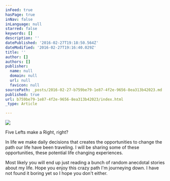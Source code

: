 ```yaml
---
inFeed: true
hasPage: true
inNav: false
inLanguage: null
starred: false
keywords: []
description: ''
datePublished: '2016-02-27T19:18:50.564Z'
dateModified: '2016-02-27T19:16:40.029Z'
title: ''
author: []
authors: []
publisher:
  name: null
  domain: null
  url: null
  favicon: null
sourcePath: _posts/2016-02-27-b759be79-1e87-4f2e-9656-8ea313b42023.md
published: true
url: b759be79-1e87-4f2e-9656-8ea313b42023/index.html
_type: Article

---
```

![](https://the-grid-user-content.s3-us-west-2.amazonaws.com/b53b0e45-6aab-410d-8acb-2f5a0ad28b2e.jpg)

Five Lefts make a Right, right?

In life we make daily decisions that creates the opportunities to change the path our life have been traveling.  I will be sharing some of these opportunities, these potential life changing experiences.  

Most likely you will end up just reading a bunch of random anecdotal stories about my life.  Hope you enjoy this crazy path I'm journeying down.  I have not found it boring yet so I hope you don't either.